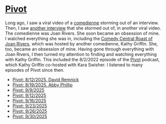 # [Pivot](https://podcastindex.org/podcast/174725)

Long ago, I saw a viral video of a [comedienne] storming out of an interview. Then, I saw [another interview] that she stormed out of, in another viral video. The comedienne was Joan Rivers. She soon became an obsession of mine. I watched everything she was in, including the [Comedy Central Roast of Joan Rivers], which was hosted by another comedienne, Kathy Griffin. She, too, became an obsession of mine. Having gone through everything with Joan Rivers, I then turned my attention to finding and watching everything with Kathy Griffin. This included the 8/2/2022 episode of the [Pivot] podcast, which Kathy Griffin co-hosted with Kara Swisher. I listened to many episodes of Pivot since then.

[comedienne]: https://www.youtube.com/watch?v=6lKS-Et-VmE
[another interview]: https://www.chron.com/culture/main/article/joan-rivers-swears-at-morning-show-host-during-1745331.php
[Comedy Central Roast of Joan Rivers]: https://www.imdb.com/title/tt1413788/
[Pivot]: https://podcastindex.org/podcast/174725

* [Pivot: 8/12/2025. David Remnick](../2025/09/23/pivot-2025-08-12.md)
* [Pivot: 8/19/2025. Abby Phillip](../2025/09/24/pivot-2025-08-19.md)
* [Pivot: 9/9/2025](../2025/09/24/pivot-2025-09-09.md)
* [Pivot: 9/12/2025](../2025/09/23/pivot-2025-09-12.md)
* [Pivot: 9/16/2025](../2025/09/23/pivot-2025-09-16.md)
* [Pivot: 9/23/2025](../2025/09/25/pivot-2025-09-23.md)
* [Pivot: 9/26/2025](../2025/09/27/pivot-2025-09-26.md)
* [Pivot: 9/30/2025](../2025/09/30/pivot-2025-09-30.md)
